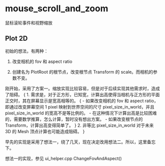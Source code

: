 # mouse_scroll_and_zoom


鼠标滚轮事件和视野缩放


## Plot 2D

初始的想法，有两种：

1. 改变相机的 fov 和 aspect ratio

2. 创建名为 PlotRoot 的根节点，改变根节点 Transform 的 scale。而相机的参数不变。


刚开始，采用了方案一。缩放实现比较容易，但是对于后续实现其他需求时，造成了阻碍。
{
    1. 需求是，对于正方形，已知宽，计算出高使得当相机与正方形的平面正交时，其在屏幕显示是宽高相等的。
    {
        - 如果改变相机的 fov 和 aspect ratio，即通过改变屏幕空间 1 pixel 映射到世界空间的尺寸 pixel_size_in_world，并且 pixel_size_in_world 的宽高不是等比例的。
        - 在这种情况下计算出高是比较困难的，需要数学推算，怎么计算，暂时没有想出方案。
        - 如果改变根节点的 Transform，计算出高变得简单了。
    }
    2. 非等比 pixel_size_in_world 对于未来 3D 的 Mesh 顶点计算也可能造成阻碍。
}


早先的实现是采用了想法一，绕了几天，现在决定改用想法二。所以，这里备忘下。

想法一的实现，参见 ui_helper.cpp ChangeFovAndAspect()
